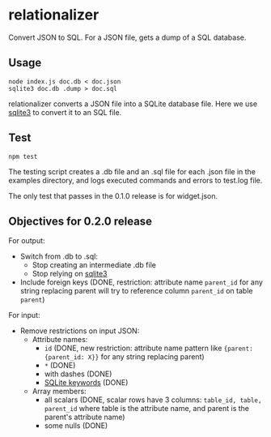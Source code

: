 # relationalizer
Convert JSON to SQL. For a JSON file, gets a dump of a SQL database.

## Usage
    node index.js doc.db < doc.json
    sqlite3 doc.db .dump > doc.sql

relationalizer converts a JSON file into a SQLite database file. Here we use [sqlite3](https://sqlite.org/cli.html) to convert it to an SQL file.

## Test
    npm test

The testing script creates a .db file and an .sql file for each .json file in the examples directory, and logs executed commands and errors to test.log file.

The only test that passes in the 0.1.0 release is for widget.json.

## Objectives for 0.2.0 release

For output:

- Switch from .db to .sql:
  - Stop creating an intermediate .db file
  - Stop relying on [sqlite3](https://sqlite.org/cli.html)
- Include foreign keys (DONE, restriction: attribute name `parent_id` for any string replacing parent will try to reference column `parent_id` on table `parent`)

For input:

- Remove restrictions on input JSON:
  - Attribute names:
    - `id` (DONE, new restriction: attribute name pattern like `{parent:{parent_id: X}}` for any string replacing parent)
    - `*` (DONE)
    - with dashes (DONE)
    - [SQLite keywords](https://sqlite.org/lang_keywords.html) (DONE)
  - Array members:
    - all scalars (DONE, scalar rows have 3 columns: `table_id, table, parent_id` where table is the attribute name, and parent is the parent's attribute name)
    - some nulls (DONE)


